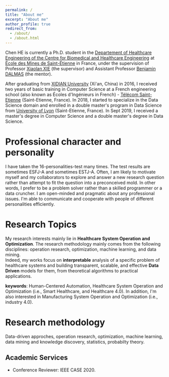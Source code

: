 ```yaml
---
permalink: /
title: "About me"
excerpt: "About me"
author_profile: true
redirect_from: 
  - /about/
  - /about.html
---
```


Chen HE is currently a Ph.D. student in the [Departement of Healthcare Engineering of the Centre for Biomedical and Healthcare Engineering](https://www.mines-stetienne.fr/en/research/5-research-academic-centers/center-biomedical-healthcare-engineering/) at [École des Mines de Saint-Étienne](https://www.mines-stetienne.fr/en/) in France, under the supervision of Professor [Xiaolan XIE](https://ieeexplore.ieee.org/author/37088069933) (the supervisor) and Assistant Professor [Benjamin DALMAS](http://www.bendalmas.com/) (the mentor).

After graduating from [XIDIAN University](https://en.wikipedia.org/wiki/Xidian_University) (Xi'an, China) in 2016, I received two years of basic training in Computer Science at a French engineering school (also known as Écoles d'Ingénieurs in French) - [Télécom Saint-Etienne](https://en.wikipedia.org/wiki/T%C3%A9l%C3%A9com_Saint-%C3%89tienne) (Saint-Etienne, France). In 2018, I started to specialize in the Data Science domain and enrolled in a double master's program in Data Science from [University of Lyon](https://en.wikipedia.org/wiki/University_of_Lyon) (Saint-Etienne, France). In Sept 2019, I received a master's degree in Computer Science and a double master's degree in Data Science.

Professional character and personality
======
I have taken the 16-personalities-test many times. The test results are sometimes ESFJ-A and sometimes ESTJ-A. Often, I am likely to motivate myself and my collaborators to explore and answer a new research question rather than attempt to fit the question into a preconceived mold. In other words, I prefer to be a problem solver rather than a skilled programmer or a data cruncher. I am open-minded and pragmatic about any professional issues. I'm able to communicate and cooperate with people of different personalities efficiently.

Research Topics
======
My research interests mainly lie in **Healthcare System Operation and Optimization**. The research methodology mainly comes from the following disciplines: operation research, optimization, machine learning, and data mining. <br>
Indeed, my works focus on **interpretable** analysis of a specific problem of healthcare systems and building transparent, scalable, and effective **Data Driven** models for them, from theoretical algorithms to practical applications.

**keywords**: Human-Centered Automation, Healthcare System Operation and Optimization (i.e., Smart Healthcare, and Healthcare 4.0). In addition, I'm also interested in Manufacturing System Operation and Optimization (i.e., industry 4.0). 

Research methodology
======
Data-driven approches, operation research, optimization, machine learning, data mining and knowledge discovery, statistics, probabilty theory.

Academic Services
------
* Conference Reviewer: IEEE CASE 2020.
